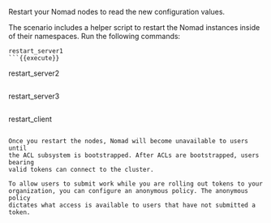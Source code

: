 Restart your Nomad nodes to read the new configuration values.

The scenario includes a helper script to restart the Nomad instances inside
of their namespaces.  Run the following commands:

```
restart_server1
```{{execute}}

```
restart_server2
```{{execute}}

```
restart_server3
```{{execute}}

```
restart_client
```{{execute}}

Once you restart the nodes, Nomad will become unavailable to users until
the ACL subsystem is bootstrapped. After ACLs are bootstrapped, users bearing
valid tokens can connect to the cluster.

To allow users to submit work while you are rolling out tokens to your
organization, you can configure an anonymous policy. The anonymous policy
dictates what access is available to users that have not submitted a token.
